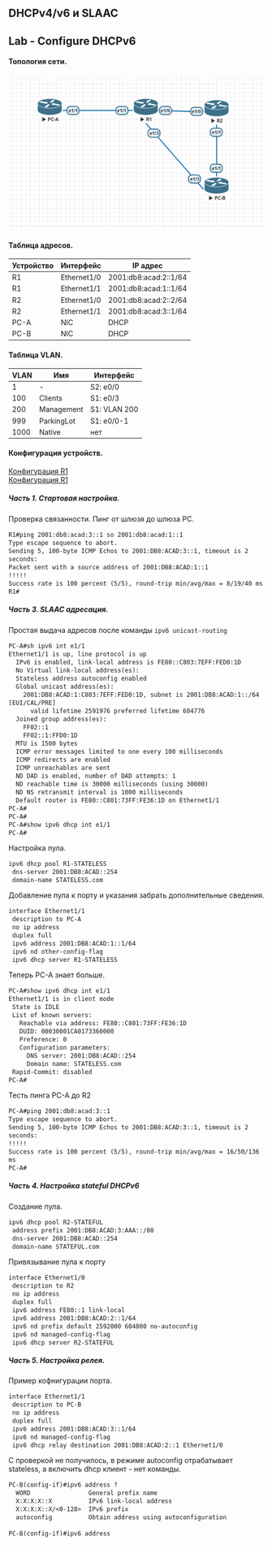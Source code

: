 ## DHCPv4/v6 и SLAAC 
## Lab - Configure DHCPv6

#### Топология сети.
![](dhcp2.png)

#### Таблица адресов.

| Устройство | Интерфейс | IP адрес | 
| --------| --------- | --------- | 
|  R1 | Ethernet1/0 | 2001:db8:acad:2::1/64 | 
|  R1 | Ethernet1/1 | 2001:db8:acad:1::1/64 |
|  R2 | Ethernet1/0 | 2001:db8:acad:2::2/64 | 
|  R2 | Ethernet1/1 | 2001:db8:acad:3::1/64 |
|  PC-A | NIC | DHCP | 
|  PC-B | NIC | DHCP | 


#### Таблица VLAN.

| VLAN | Имя | Интерфейс | 
| --------| --------- | --------- | 
|  1 | - | S2: e0/0 | 
|  100 | Clients | S1: e0/3 | 
|  200 | Management | S1: VLAN 200  | 
|  999 | ParkingLot | S1: e0/0-1 | 
|  1000 | Native | нет | 


#### Конфигурация устройств. 
[Конфигурация R1](6-r1.txt)  
[Конфигурация R1](6-r2.txt)  

##### Часть 1. Стартовая настройка.

Проверка связанности. Пинг от шлюзя до шлюза PC.
```
R1#ping 2001:db8:acad:3::1 so 2001:db8:acad:1::1
Type escape sequence to abort.
Sending 5, 100-byte ICMP Echos to 2001:DB8:ACAD:3::1, timeout is 2 seconds:
Packet sent with a source address of 2001:DB8:ACAD:1::1
!!!!!
Success rate is 100 percent (5/5), round-trip min/avg/max = 8/19/40 ms
R1#
```

##### Часть 3. SLAAC адресация.

Простая выдача адресов после команды `ipv6 unicast-routing`
```
PC-A#sh ipv6 int e1/1
Ethernet1/1 is up, line protocol is up
  IPv6 is enabled, link-local address is FE80::C803:7EFF:FED0:1D 
  No Virtual link-local address(es):
  Stateless address autoconfig enabled
  Global unicast address(es):
    2001:DB8:ACAD:1:C803:7EFF:FED0:1D, subnet is 2001:DB8:ACAD:1::/64 [EUI/CAL/PRE]
      valid lifetime 2591976 preferred lifetime 604776
  Joined group address(es):
    FF02::1
    FF02::1:FFD0:1D
  MTU is 1500 bytes
  ICMP error messages limited to one every 100 milliseconds
  ICMP redirects are enabled
  ICMP unreachables are sent
  ND DAD is enabled, number of DAD attempts: 1
  ND reachable time is 30000 milliseconds (using 30000)
  ND NS retransmit interval is 1000 milliseconds
  Default router is FE80::C801:73FF:FE36:1D on Ethernet1/1
PC-A#
PC-A#
PC-A#show ipv6 dhcp int e1/1
PC-A#
```
Настройка пула.
```
ipv6 dhcp pool R1-STATELESS
 dns-server 2001:DB8:ACAD::254
 domain-name STATELESS.com
```
Добавление пула к порту и указания забрать дополнительные сведения.
```
interface Ethernet1/1
 description to PC-A
 no ip address
 duplex full
 ipv6 address 2001:DB8:ACAD:1::1/64
 ipv6 nd other-config-flag
 ipv6 dhcp server R1-STATELESS
 ```
 Теперь PC-A знает больше.
 ```
 PC-A#show ipv6 dhcp int e1/1
Ethernet1/1 is in client mode
  State is IDLE
  List of known servers:
    Reachable via address: FE80::C801:73FF:FE36:1D
    DUID: 00030001CA0173360000
    Preference: 0
    Configuration parameters:
      DNS server: 2001:DB8:ACAD::254
      Domain name: STATELESS.com
  Rapid-Commit: disabled
PC-A#
```
Тесть пинга PC-A до R2
 ```
PC-A#ping 2001:db8:acad:3::1
Type escape sequence to abort.
Sending 5, 100-byte ICMP Echos to 2001:DB8:ACAD:3::1, timeout is 2 seconds:
!!!!!
Success rate is 100 percent (5/5), round-trip min/avg/max = 16/50/136 ms
PC-A#
```
##### Часть 4. Настройка stateful DHCPv6

Создание пула.
```
ipv6 dhcp pool R2-STATEFUL
 address prefix 2001:DB8:ACAD:3:AAA::/80
 dns-server 2001:DB8:ACAD::254
 domain-name STATEFUL.com
```
Привязывание пула к порту
```
interface Ethernet1/0
 description to R2
 no ip address
 duplex full
 ipv6 address FE80::1 link-local
 ipv6 address 2001:DB8:ACAD:2::1/64
 ipv6 nd prefix default 2592000 604800 no-autoconfig
 ipv6 nd managed-config-flag
 ipv6 dhcp server R2-STATEFUL
```
##### Часть 5. Настройка релея.

Пример кофнигурации порта.
```
interface Ethernet1/1
 description to PC-B
 no ip address
 duplex full
 ipv6 address 2001:DB8:ACAD:3::1/64
 ipv6 nd managed-config-flag
 ipv6 dhcp relay destination 2001:DB8:ACAD:2::1 Ethernet1/0
```
С проверкой не получилось, в режиме autoconfig отрабатывает stateless, а включить dhcp клиент - нет команды.
```
PC-B(config-if)#ipv6 address ?
  WORD                General prefix name
  X:X:X:X::X          IPv6 link-local address
  X:X:X:X::X/<0-128>  IPv6 prefix
  autoconfig          Obtain address using autoconfiguration

PC-B(config-if)#ipv6 address 
```




